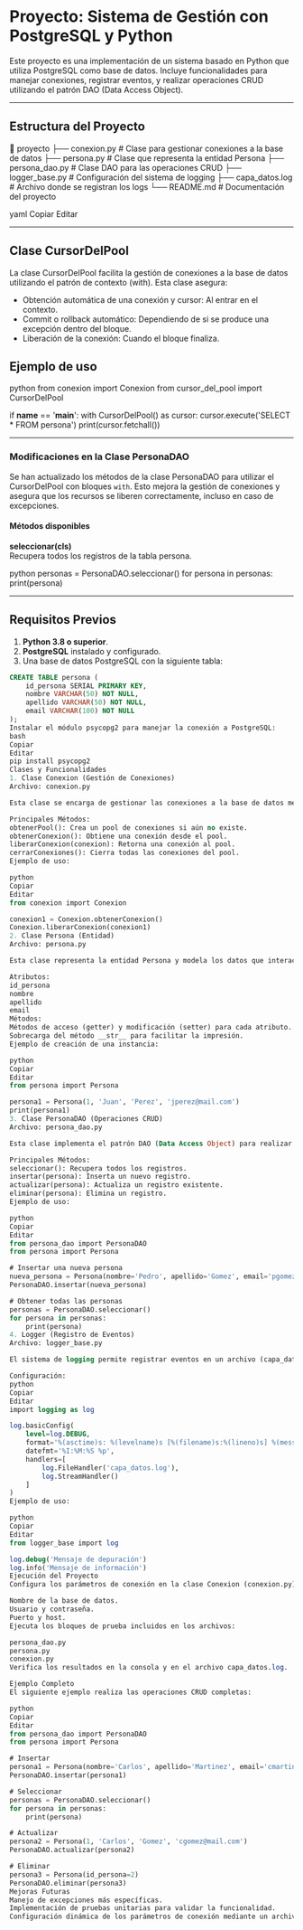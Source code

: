 # Proyecto: Sistema de Gestión con PostgreSQL y Python

Este proyecto es una implementación de un sistema basado en Python que utiliza PostgreSQL como base de datos. Incluye funcionalidades para manejar conexiones, registrar eventos, y realizar operaciones CRUD utilizando el patrón DAO (Data Access Object).

---

## Estructura del Proyecto

📁 proyecto ├── conexion.py # Clase para gestionar conexiones a la base de datos ├── persona.py # Clase que representa la entidad Persona ├── persona_dao.py # Clase DAO para las operaciones CRUD ├── logger_base.py # Configuración del sistema de logging ├── capa_datos.log # Archivo donde se registran los logs └── README.md # Documentación del proyecto

yaml
Copiar
Editar

---

## Clase CursorDelPool
La clase CursorDelPool facilita la gestión de conexiones a la base de datos utilizando el patrón de contexto (with). Esta clase asegura:

- Obtención automática de una conexión y cursor: Al entrar en el contexto.
- Commit o rollback automático: Dependiendo de si se produce una excepción dentro del bloque.
- Liberación de la conexión: Cuando el bloque finaliza.

## Ejemplo de uso

python
from conexion import Conexion
from cursor_del_pool import CursorDelPool

if __name__ == '__main__':
    with CursorDelPool() as cursor:
        cursor.execute('SELECT * FROM persona')
        print(cursor.fetchall())

---
### Modificaciones en la Clase PersonaDAO
Se han actualizado los métodos de la clase PersonaDAO para utilizar el CursorDelPool con bloques `with`. Esto mejora la gestión de conexiones y asegura que los recursos se liberen correctamente, incluso en caso de excepciones.

#### Métodos disponibles

**seleccionar(cls)**  
Recupera todos los registros de la tabla persona.

python
personas = PersonaDAO.seleccionar()
for persona in personas:
    print(persona)

---

## Requisitos Previos

1. **Python 3.8 o superior**.
2. **PostgreSQL** instalado y configurado.
3. Una base de datos PostgreSQL con la siguiente tabla:

```sql
CREATE TABLE persona (
    id_persona SERIAL PRIMARY KEY,
    nombre VARCHAR(50) NOT NULL,
    apellido VARCHAR(50) NOT NULL,
    email VARCHAR(100) NOT NULL
);
Instalar el módulo psycopg2 para manejar la conexión a PostgreSQL:
bash
Copiar
Editar
pip install psycopg2
Clases y Funcionalidades
1. Clase Conexion (Gestión de Conexiones)
Archivo: conexion.py

Esta clase se encarga de gestionar las conexiones a la base de datos mediante un pool (conjunto de conexiones reutilizables).

Principales Métodos:
obtenerPool(): Crea un pool de conexiones si aún no existe.
obtenerConexion(): Obtiene una conexión desde el pool.
liberarConexion(conexion): Retorna una conexión al pool.
cerrarConexiones(): Cierra todas las conexiones del pool.
Ejemplo de uso:

python
Copiar
Editar
from conexion import Conexion

conexion1 = Conexion.obtenerConexion()
Conexion.liberarConexion(conexion1)
2. Clase Persona (Entidad)
Archivo: persona.py

Esta clase representa la entidad Persona y modela los datos que interactúan con la base de datos.

Atributos:
id_persona
nombre
apellido
email
Métodos:
Métodos de acceso (getter) y modificación (setter) para cada atributo.
Sobrecarga del método __str__ para facilitar la impresión.
Ejemplo de creación de una instancia:

python
Copiar
Editar
from persona import Persona

persona1 = Persona(1, 'Juan', 'Perez', 'jperez@mail.com')
print(persona1)
3. Clase PersonaDAO (Operaciones CRUD)
Archivo: persona_dao.py

Esta clase implementa el patrón DAO (Data Access Object) para realizar operaciones CRUD en la tabla persona.

Principales Métodos:
seleccionar(): Recupera todos los registros.
insertar(persona): Inserta un nuevo registro.
actualizar(persona): Actualiza un registro existente.
eliminar(persona): Elimina un registro.
Ejemplo de uso:

python
Copiar
Editar
from persona_dao import PersonaDAO
from persona import Persona

# Insertar una nueva persona
nueva_persona = Persona(nombre='Pedro', apellido='Gomez', email='pgomez@mail.com')
PersonaDAO.insertar(nueva_persona)

# Obtener todas las personas
personas = PersonaDAO.seleccionar()
for persona in personas:
    print(persona)
4. Logger (Registro de Eventos)
Archivo: logger_base.py

El sistema de logging permite registrar eventos en un archivo (capa_datos.log) y en la consola. Está configurado para mostrar los niveles de log: DEBUG, INFO, WARNING, ERROR, y CRITICAL.

Configuración:
python
Copiar
Editar
import logging as log

log.basicConfig(
    level=log.DEBUG,
    format='%(asctime)s: %(levelname)s [%(filename)s:%(lineno)s] %(message)s',
    datefmt='%I:%M:%S %p',
    handlers=[
        log.FileHandler('capa_datos.log'),
        log.StreamHandler()
    ]
)
Ejemplo de uso:

python
Copiar
Editar
from logger_base import log

log.debug('Mensaje de depuración')
log.info('Mensaje de información')
Ejecución del Proyecto
Configura los parámetros de conexión en la clase Conexion (conexion.py):

Nombre de la base de datos.
Usuario y contraseña.
Puerto y host.
Ejecuta los bloques de prueba incluidos en los archivos:

persona_dao.py
persona.py
conexion.py
Verifica los resultados en la consola y en el archivo capa_datos.log.

Ejemplo Completo
El siguiente ejemplo realiza las operaciones CRUD completas:

python
Copiar
Editar
from persona_dao import PersonaDAO
from persona import Persona

# Insertar
persona1 = Persona(nombre='Carlos', apellido='Martinez', email='cmartinez@mail.com')
PersonaDAO.insertar(persona1)

# Seleccionar
personas = PersonaDAO.seleccionar()
for persona in personas:
    print(persona)

# Actualizar
persona2 = Persona(1, 'Carlos', 'Gomez', 'cgomez@mail.com')
PersonaDAO.actualizar(persona2)

# Eliminar
persona3 = Persona(id_persona=2)
PersonaDAO.eliminar(persona3)
Mejoras Futuras
Manejo de excepciones más específicas.
Implementación de pruebas unitarias para validar la funcionalidad.
Configuración dinámica de los parámetros de conexión mediante un archivo .env.



